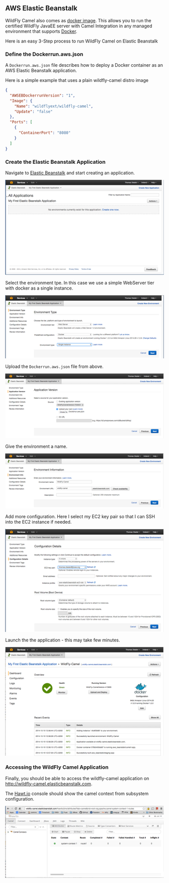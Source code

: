 ## AWS Elastic Beanstalk

WildFly Camel also comes as [docker image](https://registry.hub.docker.com/u/wildflyext/wildfly-camel/). This allows you to run the certified WildFly JavaEE server with Camel Integration in any managed environment that supports [Docker](https://www.docker.com/).

Here is an easy 3-Step process to run WildFly Camel on Elastic Beanstalk

### Define the Dockerrun.aws.json

A ```Dockerrun.aws.json``` file describes how to deploy a Docker container as an AWS Elastic Beanstalk application.

Here is a simple example that uses a plain wildfly-camel distro image

```json
{
  "AWSEBDockerrunVersion": "1",
  "Image": {
    "Name": "wildflyext/wildfly-camel",
    "Update": "false"
  },
  "Ports": [
    {
      "ContainerPort": "8080"
    }
  ]
}
```

### Create the Elastic Beanstalk Application

Navigate to [Elastic Beanstalk](https://eu-west-1.console.aws.amazon.com/elasticbeanstalk/home?region=eu-west-1) and start creating an application.

![create app](../images/beanstalk-step-00.png)

Select the environment tpe. In this case we use a simple WebServer tier with docker as a single instance.

![env type](../images/beanstalk-step-01.png)

Upload the ```Dockerrun.aws.json``` file from above.

![app version](../images/beanstalk-step-02.png)

Give the environment a name.

![env name](../images/beanstalk-step-03.png)

Add more configuration. Here I select my EC2 key pair so that I can SSH into the EC2 instance if needed.

![conf details](../images/beanstalk-step-05.png)

Launch the the application - this may take few minutes.

![launch](../images/beanstalk-step-final.png)

### Accessing the WildFly Camel Application

Finally, you should be able to access the wildfly-camel application on http://wildfly-camel.elasticbeanstalk.com.

The [Hawt.io](http://hawt.io/) console should show the camel context from subsystem configuration.

![hawtio](../images/beanstalk-hawtio-camel-01.png)
